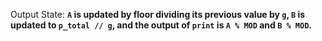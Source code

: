 Output State: **`A` is updated by floor dividing its previous value by `g`, `B` is updated to `p_total // g`, and the output of `print` is `A % MOD` and `B % MOD`.**